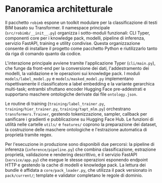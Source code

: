 # Panoramica architetturale

Il pacchetto `robimb` espone un toolkit modulare per la classificazione di testi BIM basato su Transformer. Il namespace principale (`src/robimb/__init__.py`) organizza i sotto-moduli funzionali: CLI Typer, componenti core per i knowledge pack, modelli, pipeline di inferenza, servizio FastAPI, training e utility condivise. Questa organizzazione consente di installare il progetto come pacchetto Python e riutilizzarlo tanto da riga di comando quanto da codice.

L'interazione principale avviene tramite l'applicazione Typer (`cli/main.py`), che funge da front-end per la conversione dei dati, l'addestramento dei modelli, la validazione e le operazioni sui knowledge pack. I moduli `models/label_model.py` e `models/masked_model.py` implementano rispettivamente il classificatore a label embedding e la variante gerarchica multi-task; entrambi sfruttano encoder Hugging Face pre-addestrati e supportano maschere ontologiche derivate dai file `ontology.json`.

Le routine di training (`training/label_trainer.py`, `training/hier_trainer.py`, `training/tapt_mlm.py`) orchestrano `transformers.Trainer`, gestendo tokenizzazione, sampler, callback per sanificare i gradienti e pubblicazione su Hugging Face Hub. Le funzioni di utilità nelle cartelle `utils/` e `features/` coprono la preparazione dei dataset, la costruzione delle maschere ontologiche e l'estrazione automatica di proprietà tramite regex.

Per l'esecuzione in produzione sono disponibili due percorsi: la pipeline di inferenza (`inference/pipeline.py`) che combina classificazione, estrazione proprietà, validazione e rendering descrittivo, e il servizio FastAPI (`service/app.py`) che esegue le stesse operazioni esponendo endpoint HTTP e gestendo la cache di modelli e knowledge pack. La lettura dei bundle è affidata a `core/pack_loader.py`, che utilizza il pack versionato in `pack/current/`; template e validator completano le regole di dominio.


